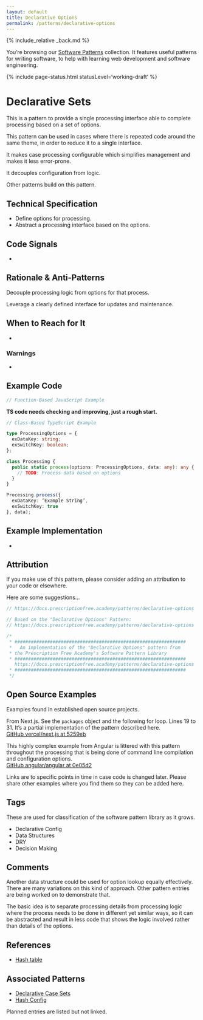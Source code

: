 ```yaml
---
layout: default
title: Declarative Options
permalink: /patterns/declarative-options
---
```


{% include_relative _back.md %}

You’re browsing our [Software Patterns](/patterns) collection. It features useful patterns for writing software, to help with learning web development and software engineering.

{% include page-status.html statusLevel=‘working-draft’ %}

# Declarative Sets

This is a pattern to provide a single processing interface able to complete processing based on a set of options.

This pattern can be used in cases where there is repeated code around the same theme, in order to reduce it to a single interface.

It makes case processing configurable which simplifies management and makes it less error-prone.

It decouples configuration from logic.

Other patterns build on this pattern.

## Technical Specification

- Define options for processing.
- Abstract a processing interface based on the options.

## Code Signals 

-

## Rationale & Anti-Patterns

Decouple processing logic from options for that process.

Leverage a clearly defined interface for updates and maintenance.

## When to Reach for It

-

### Warnings

-

## Example Code

```javascript
// Function-Based JavaScript Example

```

**TS code needs checking and improving, just a rough start.**

```typescript
// Class-Based TypeScript Example

type ProcessingOptions = {
  exDataKey: string;
  exSwitchKey: boolean;
};

class Processing {
  public static process(options: ProcessingOptions, data: any): any {
    // TODO: Process data based on options
  }
}

Processing.process({
  exDataKey: ‘Example String’,
  exSwitchKey: true
}, data);
```

## Example Implementation

-

## Attribution

If you make use of this pattern, please consider adding an attribution to your code or elsewhere.

Here are some suggestions...

```javascript
// https://docs.prescriptionfree.academy/patterns/declarative-options
```

```javascript
// Based on the "Declarative Options" Pattern:
// https://docs.prescriptionfree.academy/patterns/declarative-options
```

```javascript
/*
 * ###############################################################
 *   An implementation of the "Declarative Options" pattern from
 * the Prescription Free Academy's Software Pattern Library
 * ###############################################################
   https://docs.prescriptionfree.academy/patterns/declarative-options
 * ###############################################################
 */
```

## Open Source Examples

Examples found in established open source projects.

From Next.js. See the `packages` object and the following for loop. Lines 19 to 31. It’s a partial implementation of the pattern described here.    
[GitHub vercel/next.js at 5259eb](https://github.com/vercel/next.js/blob/c90e03d9d35db87d286d13b22e8268f42a5259eb/scripts/unpack-next.cjs)

This highly complex example from Angular is littered with this pattern throughout the processing that is being done of command line compilation and configuration options.    
[GitHub angular/angular at 0e05d2](https://github.com/angular/angular/blob/0675a243f4c397acdc0b0f0251c5ef09100e05d2/packages/compiler-cli/src/perform_compile.ts)

Links are to specific points in time in case code is changed later. Please share other examples where you find them so they can be added here.

## Tags

These are used for classification of the software pattern library as it grows.

- Declarative Config
- Data Structures
- DRY
- Decision Making

## Comments

Another data structure could be used for option lookup equally effectively. There are many variations on this kind of approach. Other pattern entries are being worked on to demonstrate that.

The basic idea is to separate processing details from processing logic where the process needs to be done in different yet similar ways, so it can be abstracted and result in less code that shows the logic involved rather than details of the options.

## References

- [Hash table](https://en.m.wikipedia.org/wiki/Hash_table)

## Associated Patterns

- [Declarative Case Sets](/patterns/declarative-case-sets)
- [Hash Config](/patterns/hash-config)

Planned entries are listed but not linked.
